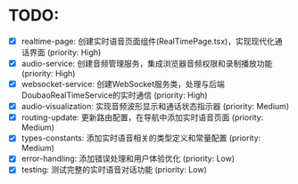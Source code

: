 # TODO:

- [x] realtime-page: 创建实时语音页面组件(RealTimePage.tsx)，实现现代化通话界面 (priority: High)
- [x] audio-service: 创建音频管理服务，集成浏览器音频权限和录制播放功能 (priority: High)
- [x] websocket-service: 创建WebSocket服务类，处理与后端DoubaoRealTimeService的实时通信 (priority: High)
- [x] audio-visualization: 实现音频波形显示和通话状态指示器 (priority: Medium)
- [x] routing-update: 更新路由配置，在导航中添加实时语音页面 (priority: Medium)
- [x] types-constants: 添加实时语音相关的类型定义和常量配置 (priority: Medium)
- [x] error-handling: 添加错误处理和用户体验优化 (priority: Low)
- [x] testing: 测试完整的实时语音对话功能 (priority: Low)
